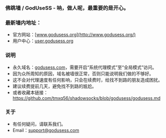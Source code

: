 ### 佛跳墙 / GodUseSS - 呐，做人呢，最重要的是开心。
### 最新墙内地址：
- 官方网站：[www.godusess.org](http://www.godusess.org/)
- 用户中心：[user.godusess.org](http://user.godusess.org/)
### 说明
- 永久域名：[godusess.com](http://godusess.com/)，需要开启“系统代理模式”至“全局模式”访问。
- 因为众所周知的原因，域名被墙很正常，否则只能说明我们做的不够好。
- 这不会对代理速度有任何影响，只会在续费时，给找不到路的朋友造成困扰。
- 建议续费提前几天，避免找不到路的尴尬。
- 或者收藏本链接：<https://github.com/tmxq56/shadowsocks/blob/godusess/godusess.md>
### 关于
- 有任何疑问，请联系我们。
- Email：support@godusess.com
